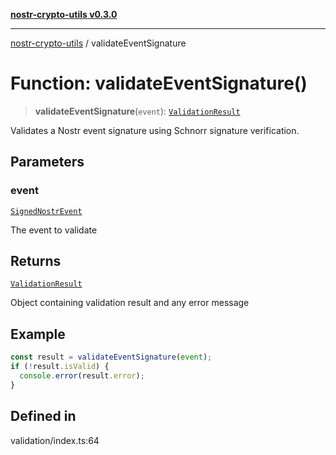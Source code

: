 [**nostr-crypto-utils v0.3.0**](../README.md)

***

[nostr-crypto-utils](../globals.md) / validateEventSignature

# Function: validateEventSignature()

> **validateEventSignature**(`event`): [`ValidationResult`](../interfaces/ValidationResult.md)

Validates a Nostr event signature using Schnorr signature verification.

## Parameters

### event

[`SignedNostrEvent`](../interfaces/SignedNostrEvent.md)

The event to validate

## Returns

[`ValidationResult`](../interfaces/ValidationResult.md)

Object containing validation result and any error message

## Example

```typescript
const result = validateEventSignature(event);
if (!result.isValid) {
  console.error(result.error);
}
```

## Defined in

validation/index.ts:64

